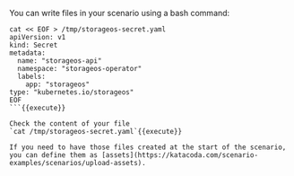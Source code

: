 You can write files in your scenario using a bash command:

```
cat << EOF > /tmp/storageos-secret.yaml
apiVersion: v1
kind: Secret
metadata:
  name: "storageos-api"
  namespace: "storageos-operator"
  labels:
    app: "storageos"
type: "kubernetes.io/storageos"
EOF
```{{execute}}

Check the content of your file
`cat /tmp/storageos-secret.yaml`{{execute}}

If you need to have those files created at the start of the scenario, you can define them as [assets](https://katacoda.com/scenario-examples/scenarios/upload-assets).
